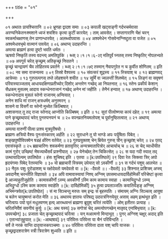 +++
title = "०१"

+++

०१  अथातः प्रायश्चित्तानि ॥
०२  भ्रूणहा द्वादश समाः ॥
०३  कपाली खट्वाङ्गी गर्दभचर्मवासा अरण्यनिकेतनःश्मशाने ध्वजं शवशिरः कृत्वा कुटीं कारयेत् । ताम् आवसेत् । सप्तागाराणि भैक्षं चरन् स्वकर्माचक्षाणस् तेन प्राणान्धारयेत् । अलब्ध्वोपवासः ॥
०४  अश्वमेधेन गोसवेनाग्निष्टुता वा यजेत ॥
०५  अश्वमेधावभृथे वात्मानं पावयेत् ॥
०६  अथाप्य् उदाहरन्ति ।  <br>अमत्या ब्राह्मणं हत्वा दुष्टो भवति धर्मतः ।  <br>ऋषयो निष्कृतिं तस्य वदन्त्य् अमतिपूर्वके ।
ब्ध्स् २।१।१।६-२ए  मतिपूर्वं घ्नतस् तस्य निष्कृतिर् नोपलभ्यते ॥
०७  अपगूर्य चरेत् कृच्छ्रम् अतिकृच्छ्रं निपातने ।  <br>कृच्छ्रं चान्द्रायणं चैव लोहितस्य प्रवर्तने ।
ब्ध्स् २।१।१।७ए  तस्मान् नैवापगुरेत न च कुर्वीत शोणितम् ॥ इति ॥
०८  नव समा राजन्यस्य ॥
०९  तिस्रो वैश्यस्य ॥
१०  संवत्सरं शूद्रस्य ॥
११  स्त्रियाश् च ॥
१२  ब्राह्मणवद् आत्रेय्याः ॥
१३  गुरुतल्पगस् तप्ते लोहशयने शयीत ॥
१४  सूर्मिं वा ज्वलन्तीं श्लिष्येत् ॥
१५  लिङ्गं वा सवृषणं परिवास्याञ्जलाव् आधायदक्षिणाप्रतीच्योर् दिशोर् अन्तरेण गच्छेद् आ निपतनात् ॥
१६  स्तेनः प्रकीर्य केशान् सैध्रकम् मुसलम् आदाय स्कन्धेनराजानं गच्छेद् अनेन मां जहीति । तेनैनं हन्यात् ॥
१७  अथाप्य् उदाहरन्ति ।  <br>स्कन्धेनादाय मुसलं स्तेनो राजानम् अन्वियात् ।  <br>अनेन शाधि मां राजन् क्षत्रधर्मम् अनुस्मरन् ॥  <br>शासने वा विसर्गे वा स्तेनो मुच्येत किल्बिषात् ।  <br>अशासनात् तु तद् राजा स्तेनाद् आप्नोति किल्बिषम् ॥ इति ॥
१८  सुरां पीत्वोष्णया कायं दहेत् ॥
१९  अमत्या पाने कृच्छ्राब्दपादं चरेत् पुनरुपनयनं च ॥
२०  वपनव्रतनियमलोपश् च पूर्वानुष्ठितत्वात् ॥
२१  अथाप्य् उदाहरन्ति ।  <br>अमत्या वारुणीं पीत्वा प्राश्य मूत्रपुरीषयोः ।  <br>ब्राह्मणः क्षत्रियो वैश्यः पुनःसंस्कारम् अर्हति ॥
२२  सुराधाने तु यो भाण्डे अपः पर्युषिताः पिबेत् ।  <br>शङ्खपुष्पीविपक्वेन षडहं क्षीरेण वर्तयेत् ॥
२३  गुरुप्रयुक्तश् चेन् म्रियेत गुरुस् त्रीन् कृच्छ्रांश् चरेत् ॥
२४  एतद् एवासंस्कृते ॥
२५  ब्रह्मचारिणः शवकर्मणा व्रतावृत्तिर् अन्यत्रमातापित्रोर् आचार्याच् च ॥
२६  स चेद् व्याधीयीत कामं गुरोर् उच्छिष्टं भैषज्यार्थेसर्वं प्राश्नीयात् ॥
२७  येनेच्छेत् तेन चिकित्सेत् ॥
२८  स यदा गदी स्यात् तद् उत्थायादित्यम् उपतिष्ठेत । हंसः शुचिषद् इति । एतया ॥ [k:उपतिष्ठते]
२९  दिवा रेतः सिक्त्वा त्रिर् अपो हृदयंगमाः पिबेद् रेतस्याभिः ॥
३०  यो ब्रह्मचारी स्त्रियम् उपेयात् सो ऽवकीर्णी ॥
३१  स गर्दभं पशुम् आलभेत ॥
३२  नैरृतः पशुः पुरोडाशश् च रक्षोदेवतो यमदेवतो वा ॥ [k: -दैवतो ॥। -दैवतो]
३३  शिश्नात् प्राशित्रम् अप्स्व् अवदानैश् चरन्तीति विज्ञायते ॥
३४  अपि वामावास्यायां निश्य् अग्निम् उपसमाधायदार्विहोमिकीं परिचेष्टां कृत्वा द्वे आज्याहुतीजुहोति । कामावकीर्णो ऽस्म्य् अवकीर्णो ऽस्मि काम कामाय स्वाहा । कामाभिद्रुग्धो ऽस्म्य् अभिद्रुग्धो ऽस्मि काम कामाय स्वाहेति ॥ [k: दाविंहोमिकीं]
३५  हुत्वा प्रयताञ्जलिः कवातिर्यङ्ङ् अग्निम् अभिमन्त्रयेत[k:उपतिष्ठेत] । सं मा सिञ्चन्तु मरुतः सम् इन्द्रः सं बृहस्पतिः । संमायम् अग्निः सिञ्चत्व् आयुषा च बलेन चायुष्मन्तं करोत मेति ॥
३६  अथास्य ज्ञातयः परिषद्य् उदपात्रंनिनयेयुर् असाव् अहम् इत्थंभूत इति । चरित्वापः पयो घृतं मधुलवणम् इत्य् आरब्धवन्तं ब्राह्मणा ब्रूयुश् चरितं त्वयेति । ओम् इतीतरः प्रत्याह । चरितनिर्वेशं सवनीयं कुर्युः ॥ [k: अथ यस्य]
३७  सगोत्रां चेद् अमत्योपगच्छेन् मातृवद् एनांबिभृयात् ॥ [k: उपयच्छेन्]
३८  प्रजाता चेत् कृच्छ्राब्दपादं चरित्वा । यन् मआत्मनो मिन्दाभूत् । पुनर् अग्निश् चक्षुर् अदाद् इति । एताभ्यांजुहुयात् ॥ [k: -आब्दषादं]
३९  परिवित्तः परिवेत्ता या चैनं परिविन्दति ।  <br>सर्वे ते नरकं यान्ति दातृयाजकपञ्चमाः ॥
४०  परिवित्तः परिवेत्ता दाता यश् चापि याजकः ।  <br>कृच्छ्रद्वादशरात्रेण स्त्री त्रिरात्रेण शुध्यति ॥ इति ॥
